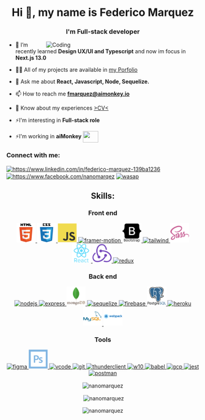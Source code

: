 <h1 align="center">Hi 👋, my name is Federico Marquez</h1>
<h3 align="center">I'm Full-stack developer</h3>
<img align="right" alt="Coding" width="400" src="https://c.tenor.com/2uyENRmiUt0AAAAC/coding.gif" />

- 🌱 I’m recently learned **Design UX/UI and Typescript** and now im focus in **Next.js 13.0**

- 👨‍💻 All of my projects are available in [my Porfolio](https://new-portfolio-bynano.vercel.app/)

- 💬 Ask me about **React, Javascript, Node, Sequelize.**

- 📫 How to reach me **fmarquez@aimonkey.io**

- 📄 Know about my experiences [>CV<](https://docs.google.com/document/d/16bpNie9r7fw81DHseSXmAYow1m8E8b7Y/edit?usp=sharing&ouid=111625148645902674765&rtpof=true&sd=true)

- ⚡I'm interesting in **Full-stack role**

- ⚡I'm working in **aiMonkey** <img align="center" src="https://media.licdn.com/dms/image/C4E0BAQEN3yqjZ-EMwQ/company-logo_200_200/0/1674012905718?e=2147483647&v=beta&t=bq_-jYqUOTLNxgUPfVkUFgVDUc7C8p2vnM0H3CKlTMs" height="30" width="40" />

<h3 align="left">Connect with me:</h3>
<p align="left">
<a href="https://www.linkedin.com/in/federico-marquez-139ba1236" target="blank"><img align="center" src="https://raw.githubusercontent.com/rahuldkjain/github-profile-readme-generator/master/src/images/icons/Social/linked-in-alt.svg" alt="https://www.linkedin.com/in/federico-marquez-139ba1236" height="30" width="40" /></a>
<a href="https://www.facebook.com/nanomarqez" target="blank"><img align="center" src="https://raw.githubusercontent.com/rahuldkjain/github-profile-readme-generator/master/src/images/icons/Social/facebook.svg" alt="https://www.facebook.com/nanomarqez" height="30" width="40" /></a>
<a href="https://wa.me/+5491166407890" target="blank"><img align="center" src="https://raw.githubusercontent.com/rahuldkjain/github-profile-readme-generator/master/src/images/icons/Social/whatsapp.svg" alt="wasap" height="30" width="40" /></a>
</p>

<h2 align="center">Skills:</h2>
<h3 align="center">Front end</h3>

<p align="center">
  <a href="https://www.w3.org/html/" target="_blank" rel="noreferrer">
    <img
      src="https://raw.githubusercontent.com/devicons/devicon/master/icons/html5/html5-original-wordmark.svg"
      alt="html5"
      width="50"
      height="50"
    />
  </a>
    <a href="https://www.w3schools.com/css/" target="_blank" rel="noreferrer">
    <img
      src="https://raw.githubusercontent.com/devicons/devicon/master/icons/css3/css3-original-wordmark.svg"
      alt="css3"
      width="50"
      height="50"
    />
  </a>
    <a
    href="https://developer.mozilla.org/en-US/docs/Web/JavaScript"
    target="_blank"
    rel="noreferrer"
  >
    <img
      src="https://raw.githubusercontent.com/devicons/devicon/master/icons/javascript/javascript-original.svg"
      alt="javascript"
      width="50"
      height="50"
    />
  </a>
    <a
    href="https://www.framer.com/motion/"
    target="_blank"
    rel="noreferrer"
  >
    <img
      src="https://seeklogo.com/images/F/framer-motion-logo-DA1E33CAA1-seeklogo.com.png"
      alt="framer-motion"
      width="50"
      height="50"
    />
  </a>
    <a href="https://getbootstrap.com" target="_blank" rel="noreferrer">
    <img
      src="https://raw.githubusercontent.com/devicons/devicon/master/icons/bootstrap/bootstrap-plain-wordmark.svg"
      alt="bootstrap"
      width="50"
      height="50"
    />
  </a>
    <a href="https://tailwindcss.com/" target="_blank" rel="noreferrer">
    <img
      src="https://www.vectorlogo.zone/logos/tailwindcss/tailwindcss-icon.svg"
      alt="tailwind"
      width="50"
      height="50"
    />
  </a>
    <a href="https://sass-lang.com" target="_blank" rel="noreferrer">
    <img
      src="https://raw.githubusercontent.com/devicons/devicon/master/icons/sass/sass-original.svg"
      alt="sass"
      width="50"
      height="50"
    />
  </a>
    <a href="https://reactjs.org/" target="_blank" rel="noreferrer">
    <img
      src="https://raw.githubusercontent.com/devicons/devicon/master/icons/react/react-original-wordmark.svg"
      alt="react"
      width="50"
      height="50"
    />
  </a>
  <a href="https://redux.js.org" target="_blank" rel="noreferrer">
    <img
      src="https://raw.githubusercontent.com/devicons/devicon/master/icons/redux/redux-original.svg"
      alt="redux"
      width="50"
      height="50"
    />
  </a>
    <a href="https://www.typescriptlang.org/" target="_blank" rel="noreferrer">
    <img
      src="https://cdn.jsdelivr.net/gh/devicons/devicon/icons/typescript/typescript-original.svg"
      alt="redux"
      width="50"
      height="50"
    />
  </a>
</p>
<h3 align="center">Back end</h3>
<p align="center">
    <a href="https://nodejs.org/es/" target="_blank" rel="noreferrer">
    <img
      src="https://cdn.jsdelivr.net/gh/devicons/devicon/icons/nodejs/nodejs-original.svg"
      alt="nodejs"
      width="50"
      height="50"
    />
  </a>
      <a href="https://expressjs.com/es/" target="_blank" rel="noreferrer">
    <img
      src="https://assets.website-files.com/61ca3f775a79ec5f87fcf937/6202fcdee5ee8636a145a41b_1234.png"
      alt="express"
      width="50"
      height="50"
    />
  </a>
    <a href="https://www.mongodb.com/" target="_blank" rel="noreferrer">
    <img
      src="https://raw.githubusercontent.com/devicons/devicon/master/icons/mongodb/mongodb-original-wordmark.svg"
      alt="mongodb"
      width="50"
      height="50"
    />
  </a>
    <a href="https://sequelize.org/" target="_blank" rel="noreferrer">
    <img
      src="https://avatars.githubusercontent.com/u/3591786?s=280&v=4"
      alt="sequelize"
      width="50"
      height="50"
    />
  </a>
    <a href="https://firebase.google.com/" target="_blank" rel="noreferrer">
    <img
      src="https://www.vectorlogo.zone/logos/firebase/firebase-icon.svg"
      alt="firebase"
      width="50"
      height="50"
    />
  </a>
    <a href="https://www.postgresql.org" target="_blank" rel="noreferrer">
    <img
      src="https://raw.githubusercontent.com/devicons/devicon/master/icons/postgresql/postgresql-original-wordmark.svg"
      alt="postgresql"
      width="50"
      height="50"
    />
  </a>
    <a href="https://heroku.com" target="_blank" rel="noreferrer">
    <img
      src="https://www.vectorlogo.zone/logos/heroku/heroku-icon.svg"
      alt="heroku"
      width="50"
      height="50"
    />
  </a>
    <a href="https://www.mysql.com/" target="_blank" rel="noreferrer">
    <img
      src="https://raw.githubusercontent.com/devicons/devicon/master/icons/mysql/mysql-original-wordmark.svg"
      alt="mysql"
      width="50"
      height="50"
    />
  </a>
    <a href="https://webpack.js.org" target="_blank" rel="noreferrer">
    <img
      src="https://raw.githubusercontent.com/devicons/devicon/d00d0969292a6569d45b06d3f350f463a0107b0d/icons/webpack/webpack-original-wordmark.svg"
      alt="webpack"
      width="50"
      height="50"
    />
  </a>
</p>
<h3 align="center">Tools</h3>

<p align="center">
  <a href="https://www.figma.com/" target="_blank" rel="noreferrer">
    <img
      src="https://www.vectorlogo.zone/logos/figma/figma-icon.svg"
      alt="figma"
      width="50"
      height="50"
    />
  </a>
    <a href="https://www.photoshop.com/en" target="_blank" rel="noreferrer">
    <img
      src="https://raw.githubusercontent.com/devicons/devicon/master/icons/photoshop/photoshop-line.svg"
      alt="photoshop"
      width="50"
      height="50"
    />
  </a>
    <a href="https://code.visualstudio.com/" target="_blank" rel="noreferrer">
    <img
      src="https://upload.wikimedia.org/wikipedia/commons/thumb/2/2d/Visual_Studio_Code_1.18_icon.svg/1200px-Visual_Studio_Code_1.18_icon.svg.png"
      alt="vcode"
      width="50"
      height="50"
    />
  </a>
    <a href="https://git-scm.com/" target="_blank" rel="noreferrer">
    <img
      src="https://www.vectorlogo.zone/logos/git-scm/git-scm-icon.svg"
      alt="git"
      width="50"
      height="50"
    />
  </a>
      <a href="https://www.thunderclient.com/" target="_blank" rel="noreferrer">
    <img
      src="https://rangav.gallerycdn.vsassets.io/extensions/rangav/vscode-thunder-client/1.19.1/1663361559511/Microsoft.VisualStudio.Services.Icons.Default"
      alt="thunderclient"
      width="50"
      height="50"
    />
  </a>
        <a href="https://es.wikipedia.org/wiki/Windows_10" target="_blank" rel="noreferrer">
    <img
      src="https://kb.rolosa.com/wp-content/uploads/2020/03/windows-10-logo-6.png"
      alt="w10"
      width="50"
      height="50"
    />
  </a>
    <a href="https://babeljs.io/" target="_blank" rel="noreferrer">
    <img
      src="https://babeljs.io/img/ogImage.png"
      alt="babel"
      width="50"
      height="50"
    />
  </a>
    <a href="https://cloud.google.com" target="_blank" rel="noreferrer">
    <img
      src="https://www.vectorlogo.zone/logos/google_cloud/google_cloud-icon.svg"
      alt="gcp"
      width="50"
      height="50"
    />
  </a>
    <a href="https://jestjs.io" target="_blank" rel="noreferrer">
    <img
      src="https://www.vectorlogo.zone/logos/jestjsio/jestjsio-icon.svg"
      alt="jest"
      width="50"
      height="50"
    />
  </a>
    <a href="https://postman.com" target="_blank" rel="noreferrer">
    <img
      src="https://www.vectorlogo.zone/logos/getpostman/getpostman-icon.svg"
      alt="postman"
      width="40"
      height="40"
    />
  </a>
</p>

<p align="center"><img align="center" width="400" src="https://github-readme-stats.vercel.app/api/top-langs?username=nanomarquez&show_icons=true&locale=en&layout=compact" alt="nanomarquez" /></p>

<p align="center">&nbsp;<img align="center"  width="400" src="https://github-readme-stats.vercel.app/api?username=nanomarquez&show_icons=true&locale=en" alt="nanomarquez" /></p>

<p align="center"><img align="center"  width="400" src="https://github-readme-streak-stats.herokuapp.com/?user=nanomarquez&" alt="nanomarquez" /></p>
